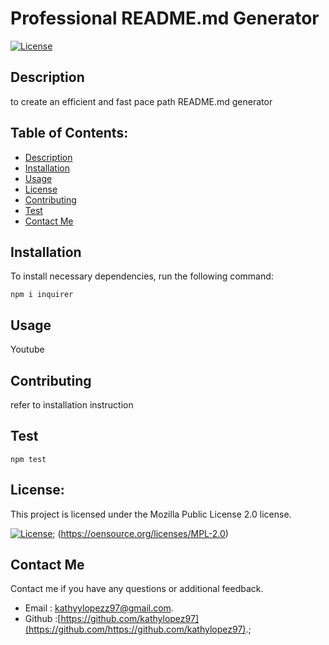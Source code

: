 # Professional README.md Generator
  
  [![License](https://img.shields.io/badge/license--MPL_2.0-brightgreen.svg)](https://opensource.org/licenses/MPL-2.0)
  
  ## Description
  to create an efficient and fast pace path README.md generator
  
  ## Table of Contents:
  * [Description](#description)
  * [Installation](#installation)
  * [Usage](#usage)
  * [License](#license)
  * [Contributing](#contributing)
  * [Test](#test)
  * [Contact Me](#contact-me)


  ## Installation 
  To install necessary dependencies, run the following command:

```
npm i inquirer
```
  ## Usage 
  Youtube
  
  ## Contributing
  refer to installation instruction
  
  ## Test
  ```
  npm test
  ```
  ## License:
  
  This project is licensed under the Mozilla Public License 2.0 license.
  
  [![License](https://img.shields.io/badge/license--MPL_2.0-brightgreen.svg)](https://opensource.org/licenses/MPL-2.0);
  (https://oensource.org/licenses/MPL-2.0)

  ## Contact Me
  
  Contact me if you have any questions or additional feedback.
 * Email : kathyylopezz97@gmail.com. 
 * Github :[https://github.com/kathylopez97](https://github.com/https://github.com/kathylopez97).;